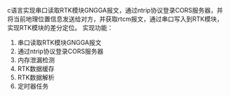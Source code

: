 c语言实现串口读取RTK模块GNGGA报文，通过ntrip协议登录CORS服务器，并将当前地理位置信息发送给对方，并获取rtcm报文，通过串口写入到RTK模块，实现RTK模块的差分定位。
实现功能：  
1. 串口读取RTK模块GNGGA报文
2. 通过ntrip协议登录CORS服务器
3. 内存泄漏检测
4. RTK数据缓存
5. RTK数据解析
6. 定时器任务

